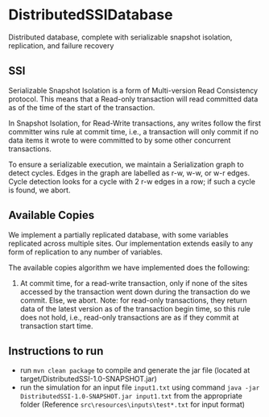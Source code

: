 # DistributedSSIDatabase

Distributed database, complete with serializable snapshot isolation, replication, and failure recovery

## SSI
Serializable Snapshot Isolation is a form of Multi-version Read Consistency protocol. This means that a Read-only transaction will read committed data as of the time of the start of the transaction.

In Snapshot Isolation, for Read-Write transactions, any writes follow the first committer wins rule at commit time, i.e., a transaction will only commit if no data items it wrote to were committed to by some other concurrent transactions.

To ensure a serializable execution, we maintain a Serialization graph to detect cycles. Edges in the graph are labelled as r-w, w-w, or w-r edges. Cycle detection looks for a cycle with 2 r-w edges in a row; if such a cycle is found, we abort.
## Available Copies
We implement a partially replicated database, with some variables replicated across multiple sites. Our implementation extends easily to any form of replication to any number of variables.

The available copies algorithm we have implemented does the following:
1. At commit time, for a read-write transaction, only if none of the sites accessed by the transaction went down during the transaction do we commit. Else, we abort. Note: for read-only transactions, they return data of the latest version as of the transaction begin time, so this rule does not hold, i.e., read-only transactions are as if they commit at transaction start time.
## Instructions to run
- run `mvn clean package` to compile and generate the jar file (located at target/DistributedSSI-1.0-SNAPSHOT.jar)
- run the simulation for an input file `input1.txt` using command `java -jar DistributedSSI-1.0-SNAPSHOT.jar input1.txt`
from the appropriate folder (Reference `src\resources\inputs\test*.txt` for input format)
